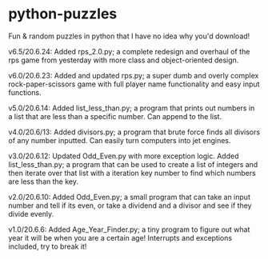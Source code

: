 # python-puzzles
Fun &amp; random puzzles in python that I have no idea why you'd download!

v6.5/20.6.24: Added rps_2.0.py; a complete redesign and overhaul of the rps game from yesterday with more class and object-oriented design.

v6.0/20.6.23: Added and updated rps.py; a super dumb and overly complex rock-paper-scissors game with full player name functionality and easy input functions.

v5.0/20.6.14: Added list_less_than.py; a program that prints out numbers in a list that are less than a specific number. Can append to the list.

v4.0/20.6/13: Added divisors.py; a program that brute force finds all divisors of any number inputted. Can easily turn computers into jet engines.

v3.0/20.6.12: Updated Odd_Even.py with more exception logic. Added list_less_than.py; a program that can be used to create a list of integers and then iterate over that list with a iteration key number to find which numbers are less than the key.

v2.0/20.6.10: Added Odd_Even.py; a small program that can take an input number and tell if its even, or take a dividend and a divisor and see if they divide evenly.

v1.0/20.6.6: Added Age_Year_Finder.py; a tiny program to figure out what year it will be when you are a certain age! Interrupts and exceptions included, try to break it!
